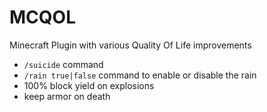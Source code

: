 # MCQOL
Minecraft Plugin with various Quality Of Life improvements

- `/suicide` command
- `/rain true|false` command to enable or disable the rain
- 100% block yield on explosions
- keep armor on death